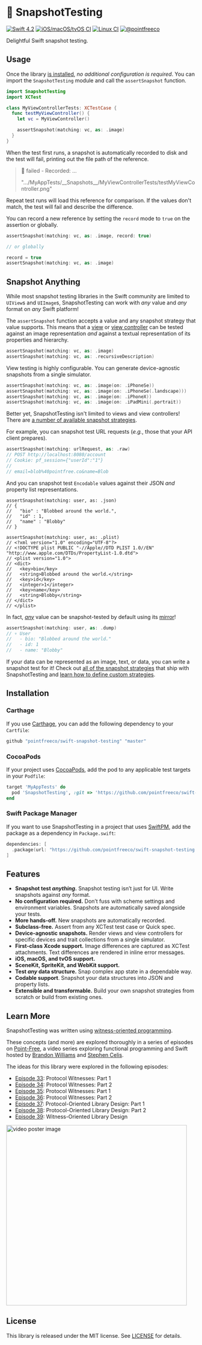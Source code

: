 # 📸 SnapshotTesting

[![Swift 4.2](https://img.shields.io/badge/swift-4.2-ED523F.svg?style=flat)](https://swift.org/download/) [![iOS/macOS/tvOS CI](https://img.shields.io/circleci/project/github/pointfreeco/swift-snapshot-testing/master.svg?label=ios/macos/tvos)](https://circleci.com/gh/pointfreeco/swift-snapshot-testing) [![Linux CI](https://img.shields.io/travis/pointfreeco/swift-snapshot-testing/master.svg?label=linux)](https://travis-ci.org/pointfreeco/swift-nonempty) [![@pointfreeco](https://img.shields.io/badge/contact-@pointfreeco-5AA9E7.svg?style=flat)](https://twitter.com/pointfreeco)

Delightful Swift snapshot testing.

<!--
![An example of a snapshot failure in Xcode.](.github/snapshot-test-1.png)
-->

## Usage

Once the library [is installed](#installation), _no additional configuration is required_. You can import the `SnapshotTesting` module and call the `assertSnapshot` function.

``` swift
import SnapshotTesting
import XCTest

class MyViewControllerTests: XCTestCase {
  func testMyViewController() {
    let vc = MyViewController()

    assertSnapshot(matching: vc, as: .image)
  }
}
```

When the test first runs, a snapshot is automatically recorded to disk and the test will fail, printing out the file path of the reference.

> 🛑 failed - Recorded: …
>
> "…/MyAppTests/\_\_Snapshots\_\_/MyViewControllerTests/testMyViewController.png"

Repeat test runs will load this reference for comparison. If the values don't match, the test will fail and describe the difference.

You can record a new reference by setting the `record` mode to `true` on the assertion or globally.

``` swift
assertSnapshot(matching: vc, as: .image, record: true)

// or globally

record = true
assertSnapshot(matching: vc, as: .image)
```

## Snapshot Anything

While most snapshot testing libraries in the Swift community are limited to `UIView`s and `UIImage`s, SnapshotTesting can work with _any_ value and _any_ format on _any_ Swift platform!

The `assertSnapshot` function accepts a value and any snapshot strategy that value supports. This means that a [view](Documentation/Available-Snapshot-Strategies.md#uiview) or [view controller](Documentation/Available-Snapshot-Strategies.md#uiviewcontroller) can be tested against an image representation _and_ against a textual representation of its properties and hierarchy.

``` swift
assertSnapshot(matching: vc, as: .image)
assertSnapshot(matching: vc, as: .recursiveDescription)
```

View testing is highly configurable. You can generate device-agnostic snapshots from a single simulator.

``` swift
assertSnapshot(matching: vc, as: .image(on: .iPhoneSe))
assertSnapshot(matching: vc, as: .image(on: .iPhoneSe(.landscape)))
assertSnapshot(matching: vc, as: .image(on: .iPhoneX))
assertSnapshot(matching: vc, as: .image(on: .iPadMini(.portrait))
```

Better yet, SnapshotTesting isn't limited to views and view controllers! There are [a number of available snapshot strategies](Documentation/Available-Snapshot-Strategies.md).

For example, you can snapshot test URL requests (_e.g._, those that your API client prepares).

``` swift
assertSnapshot(matching: urlRequest, as: .raw)
// POST http://localhost:8080/account
// Cookie: pf_session={"userId":"1"}
//
// email=blob%40pointfree.co&name=Blob
```

And you can snapshot test `Encodable` values against their JSON _and_ property list representations.

```
assertSnapshot(matching: user, as: .json)
// {
//   "bio" : "Blobbed around the world.",
//   "id" : 1,
//   "name" : "Blobby"
// }

assertSnapshot(matching: user, as: .plist)
// <?xml version="1.0" encoding="UTF-8"?>
// <!DOCTYPE plist PUBLIC "-//Apple//DTD PLIST 1.0//EN" "http://www.apple.com/DTDs/PropertyList-1.0.dtd">
// <plist version="1.0">
// <dict>
//   <key>bio</key>
//   <string>Blobbed around the world.</string>
//   <key>id</key>
//   <integer>1</integer>
//   <key>name</key>
//   <string>Blobby</string>
// </dict>
// </plist>
```

In fact, _[any](Documentation/Available-Snapshot-Strategies.md#any)_ value can be snapshot-tested by default using its [mirror](https://developer.apple.com/documentation/swift/mirror)!

``` swift
assertSnapshot(matching: user, as: .dump)
// ▿ User
//   - bio: "Blobbed around the world."
//   - id: 1
//   - name: "Blobby"
```

If your data can be represented as an image, text, or data, you can write a snapshot test for it! Check out [all of the snapshot strategies](Documentation/Available-Snapshot-Strategies.md) that ship with SnapshotTesting and [learn how to define custom strategies](Documentation/Defining-Custom-Snapshot-Strategies.md).

## Installation

### Carthage

If you use [Carthage](https://github.com/Carthage/Carthage), you can add the following dependency to your `Cartfile`:

``` ruby
github "pointfreeco/swift-snapshot-testing" "master"
```

### CocoaPods

If your project uses [CocoaPods](https://cocoapods.org), add the pod to any applicable test targets in your `Podfile`:

```ruby
target 'MyAppTests' do
  pod 'SnapshotTesting', :git => 'https://github.com/pointfreeco/swift-snapshot-testing.git'
end
```

### Swift Package Manager

If you want to use SnapshotTesting in a project that uses [SwiftPM](https://swift.org/package-manager/), add the package as a dependency in `Package.swift`:

```swift
dependencies: [
  .package(url: "https://github.com/pointfreeco/swift-snapshot-testing.git", .branch("master")),
]
```

## Features

- **Snapshot test _anything_.** Snapshot testing isn’t just for UI. Write snapshots against _any_ format.
- **No configuration required.** Don’t fuss with scheme settings and environment variables. Snapshots are automatically saved alongside your tests.
- **More hands-off.** New snapshots are automatically recorded.
- **Subclass-free.** Assert from any XCTest test case or Quick spec.
- **Device-agnostic snapshots.** Render views and view controllers for specific devices and trait collections from a single simulator.
- **First-class Xcode support.** Image differences are captured as XCTest attachments. Text differences are rendered in inline error messages.
- **iOS, macOS, and tvOS support.**
- **SceneKit, SpriteKit, and WebKit support.**
- **Test _any_ data structure.** Snap complex app state in a dependable way.
- **Codable support**. Snapshot your data structures into JSON and property lists.
- **Extensible and transformable.** Build your own snapshot strategies from scratch or build from existing ones.

## Learn More

SnapshotTesting was written using [witness-oriented programming](https://www.pointfree.co/episodes/ep39-witness-oriented-library-design).

These concepts (and more) are explored thoroughly in a series of episodes on [Point-Free](https://www.pointfree.co), a video series exploring functional programming and Swift hosted by [Brandon Williams](https://github.com/mbrandonw) and [Stephen Celis](https://github.com/stephencelis).

The ideas for this library were explored in the following episodes:

- [Episode 33](https://www.pointfree.co/episodes/ep33-protocol-witnesses-part-1): Protocol Witnesses: Part 1
- [Episode 34](https://www.pointfree.co/episodes/ep34-protocol-witnesses-part-1): Protocol Witnesses: Part 2
- [Episode 35](https://www.pointfree.co/episodes/ep35-advanced-protocol-witnesses-part-1): Protocol Witnesses: Part 1
- [Episode 36](https://www.pointfree.co/episodes/ep36-advanced-protocol-witnesses-part-2): Protocol Witnesses: Part 2
- [Episode 37](https://www.pointfree.co/episodes/ep37-protocol-oriented-library-design-part-1): Protocol-Oriented Library Design: Part 1
- [Episode 38](https://www.pointfree.co/episodes/ep38-protocol-oriented-library-design-part-2): Protocol-Oriented Library Design: Part 2
- [Episode 39](https://www.pointfree.co/episodes/ep39-witness-oriented-library-design): Witness-Oriented Library Design

<a href="https://www.pointfree.co/episodes/ep26-domain-specific-languages-part-1">
  <img alt="video poster image" src="https://d1hf1soyumxcgv.cloudfront.net/0039-witness-oriented-library-design/poster.jpg" width="480">
</a>


## License

This library is released under the MIT license. See [LICENSE](LICENSE) for details.